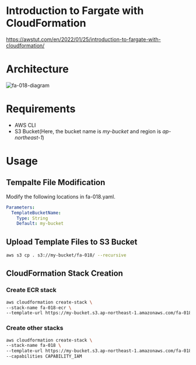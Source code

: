 # Introduction to Fargate with CloudFormation

https://awstut.com/en/2022/01/25/introduction-to-fargate-with-cloudformation/

# Architecture

![fa-018-diagram](https://user-images.githubusercontent.com/84276199/190931404-d2cacdf3-98c6-4e7d-887b-91ede36de44e.png)

# Requirements

* AWS CLI
* S3 Bucket(Here, the bucket name is *my-bucket* and region is *ap-northeast-1*)

# Usage

## Tempalte File Modification

Modify the following locations in fa-018.yaml.

```yaml
Parameters:
  TemplateBucketName:
    Type: String
    Default: my-bucket
```

## Upload  Template Files to S3 Bucket

```bash
aws s3 cp . s3://my-bucket/fa-018/ --recursive
```

## CloudFormation Stack Creation

### Create ECR stack

```bash
aws cloudformation create-stack \
--stack-name fa-018-ecr \
--template-url https://my-bucket.s3.ap-northeast-1.amazonaws.com/fa-018/fa-018-ecr.yaml
```

### Create other stacks

```bash
aws cloudformation create-stack \
--stack-name fa-018 \
--template-url https://my-bucket.s3.ap-northeast-1.amazonaws.com/fa-018/fa-018.yaml \
--capabilities CAPABILITY_IAM
```

